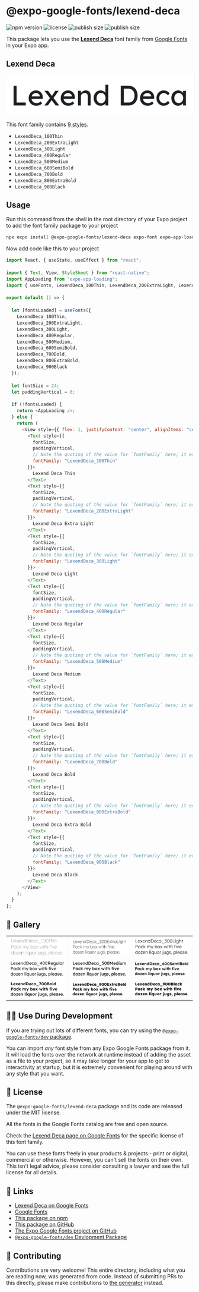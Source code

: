# @expo-google-fonts/lexend-deca

![npm version](https://flat.badgen.net/npm/v/@expo-google-fonts/lexend-deca)
![license](https://flat.badgen.net/github/license/expo/google-fonts)
![publish size](https://flat.badgen.net/packagephobia/install/@expo-google-fonts/lexend-deca)
![publish size](https://flat.badgen.net/packagephobia/publish/@expo-google-fonts/lexend-deca)

This package lets you use the [**Lexend Deca**](https://fonts.google.com/specimen/Lexend+Deca) font family from [Google Fonts](https://fonts.google.com/) in your Expo app.

## Lexend Deca

![Lexend Deca](./font-family.png)

This font family contains [9 styles](#-gallery).

- `LexendDeca_100Thin`
- `LexendDeca_200ExtraLight`
- `LexendDeca_300Light`
- `LexendDeca_400Regular`
- `LexendDeca_500Medium`
- `LexendDeca_600SemiBold`
- `LexendDeca_700Bold`
- `LexendDeca_800ExtraBold`
- `LexendDeca_900Black`

## Usage

Run this command from the shell in the root directory of your Expo project to add the font family package to your project

```sh
npx expo install @expo-google-fonts/lexend-deca expo-font expo-app-loading
```

Now add code like this to your project

```js
import React, { useState, useEffect } from "react";

import { Text, View, StyleSheet } from "react-native";
import AppLoading from "expo-app-loading";
import { useFonts, LexendDeca_100Thin, LexendDeca_200ExtraLight, LexendDeca_300Light, LexendDeca_400Regular, LexendDeca_500Medium, LexendDeca_600SemiBold, LexendDeca_700Bold, LexendDeca_800ExtraBold, LexendDeca_900Black } from '@expo-google-fonts/lexend-deca';

export default () => {

  let [fontsLoaded] = useFonts({
    LexendDeca_100Thin, 
    LexendDeca_200ExtraLight, 
    LexendDeca_300Light, 
    LexendDeca_400Regular, 
    LexendDeca_500Medium, 
    LexendDeca_600SemiBold, 
    LexendDeca_700Bold, 
    LexendDeca_800ExtraBold, 
    LexendDeca_900Black
  });

  let fontSize = 24;
  let paddingVertical = 6;

  if (!fontsLoaded) {
    return <AppLoading />;
  } else {
    return (
      <View style={{ flex: 1, justifyContent: "center", alignItems: "center" }}>
        <Text style={{
          fontSize,
          paddingVertical,
          // Note the quoting of the value for `fontFamily` here; it expects a string!
          fontFamily: "LexendDeca_100Thin"
        }}>
          Lexend Deca Thin
        </Text>
        <Text style={{
          fontSize,
          paddingVertical,
          // Note the quoting of the value for `fontFamily` here; it expects a string!
          fontFamily: "LexendDeca_200ExtraLight"
        }}>
          Lexend Deca Extra Light
        </Text>
        <Text style={{
          fontSize,
          paddingVertical,
          // Note the quoting of the value for `fontFamily` here; it expects a string!
          fontFamily: "LexendDeca_300Light"
        }}>
          Lexend Deca Light
        </Text>
        <Text style={{
          fontSize,
          paddingVertical,
          // Note the quoting of the value for `fontFamily` here; it expects a string!
          fontFamily: "LexendDeca_400Regular"
        }}>
          Lexend Deca Regular
        </Text>
        <Text style={{
          fontSize,
          paddingVertical,
          // Note the quoting of the value for `fontFamily` here; it expects a string!
          fontFamily: "LexendDeca_500Medium"
        }}>
          Lexend Deca Medium
        </Text>
        <Text style={{
          fontSize,
          paddingVertical,
          // Note the quoting of the value for `fontFamily` here; it expects a string!
          fontFamily: "LexendDeca_600SemiBold"
        }}>
          Lexend Deca Semi Bold
        </Text>
        <Text style={{
          fontSize,
          paddingVertical,
          // Note the quoting of the value for `fontFamily` here; it expects a string!
          fontFamily: "LexendDeca_700Bold"
        }}>
          Lexend Deca Bold
        </Text>
        <Text style={{
          fontSize,
          paddingVertical,
          // Note the quoting of the value for `fontFamily` here; it expects a string!
          fontFamily: "LexendDeca_800ExtraBold"
        }}>
          Lexend Deca Extra Bold
        </Text>
        <Text style={{
          fontSize,
          paddingVertical,
          // Note the quoting of the value for `fontFamily` here; it expects a string!
          fontFamily: "LexendDeca_900Black"
        }}>
          Lexend Deca Black
        </Text>
      </View>
    );
  }
};
```

## 🔡 Gallery


||||
|-|-|-|
|![LexendDeca_100Thin](./LexendDeca_100Thin.ttf.png)|![LexendDeca_200ExtraLight](./LexendDeca_200ExtraLight.ttf.png)|![LexendDeca_300Light](./LexendDeca_300Light.ttf.png)||
|![LexendDeca_400Regular](./LexendDeca_400Regular.ttf.png)|![LexendDeca_500Medium](./LexendDeca_500Medium.ttf.png)|![LexendDeca_600SemiBold](./LexendDeca_600SemiBold.ttf.png)||
|![LexendDeca_700Bold](./LexendDeca_700Bold.ttf.png)|![LexendDeca_800ExtraBold](./LexendDeca_800ExtraBold.ttf.png)|![LexendDeca_900Black](./LexendDeca_900Black.ttf.png)||


## 👩‍💻 Use During Development

If you are trying out lots of different fonts, you can try using the [`@expo-google-fonts/dev` package](https://github.com/expo/google-fonts/tree/master/font-packages/dev#readme).

You can import _any_ font style from any Expo Google Fonts package from it. It will load the fonts over the network at runtime instead of adding the asset as a file to your project, so it may take longer for your app to get to interactivity at startup, but it is extremely convenient for playing around with any style that you want.


## 📖 License

The `@expo-google-fonts/lexend-deca` package and its code are released under the MIT license.

All the fonts in the Google Fonts catalog are free and open source.

Check the [Lexend Deca page on Google Fonts](https://fonts.google.com/specimen/Lexend+Deca) for the specific license of this font family.

You can use these fonts freely in your products & projects - print or digital, commercial or otherwise. However, you can't sell the fonts on their own. This isn't legal advice, please consider consulting a lawyer and see the full license for all details.

## 🔗 Links

- [Lexend Deca on Google Fonts](https://fonts.google.com/specimen/Lexend+Deca)
- [Google Fonts](https://fonts.google.com/)
- [This package on npm](https://www.npmjs.com/package/@expo-google-fonts/lexend-deca)
- [This package on GitHub](https://github.com/expo/google-fonts/tree/master/font-packages/lexend-deca)
- [The Expo Google Fonts project on GitHub](https://github.com/expo/google-fonts)
- [`@expo-google-fonts/dev` Devlopment Package](https://github.com/expo/google-fonts/tree/master/font-packages/dev)

## 🤝 Contributing

Contributions are very welcome! This entire directory, including what you are reading now, was generated from code. Instead of submitting PRs to this directly, please make contributions to [the generator](https://github.com/expo/google-fonts/tree/master/packages/generator) instead.
